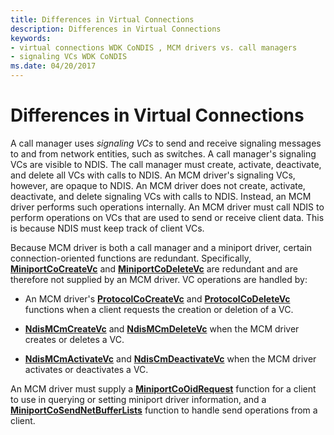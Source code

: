 ```yaml
---
title: Differences in Virtual Connections
description: Differences in Virtual Connections
keywords:
- virtual connections WDK CoNDIS , MCM drivers vs. call managers
- signaling VCs WDK CoNDIS
ms.date: 04/20/2017
---
```


# Differences in Virtual Connections





A call manager uses *signaling VCs* to send and receive signaling messages to and from network entities, such as switches. A call manager's signaling VCs are visible to NDIS. The call manager must create, activate, deactivate, and delete all VCs with calls to NDIS. An MCM driver's signaling VCs, however, are opaque to NDIS. An MCM driver does not create, activate, deactivate, and delete signaling VCs with calls to NDIS. Instead, an MCM driver performs such operations internally. An MCM driver must call NDIS to perform operations on VCs that are used to send or receive client data. This is because NDIS must keep track of client VCs.

Because MCM driver is both a call manager and a miniport driver, certain connection-oriented functions are redundant. Specifically, [**MiniportCoCreateVc**](/windows-hardware/drivers/ddi/ndis/nc-ndis-miniport_co_create_vc) and [**MiniportCoDeleteVc**](/windows-hardware/drivers/ddi/ndis/nc-ndis-miniport_co_delete_vc) are redundant and are therefore not supplied by an MCM driver. VC operations are handled by:

-   An MCM driver's [**ProtocolCoCreateVc**](/windows-hardware/drivers/ddi/ndis/nc-ndis-protocol_co_create_vc) and [**ProtocolCoDeleteVc**](/windows-hardware/drivers/ddi/ndis/nc-ndis-protocol_co_delete_vc) functions when a client requests the creation or deletion of a VC.

-   [**NdisMCmCreateVc**](/windows-hardware/drivers/ddi/ndis/nf-ndis-ndismcmcreatevc) and [**NdisMCmDeleteVc**](/windows-hardware/drivers/ddi/ndis/nf-ndis-ndismcmdeletevc) when the MCM driver creates or deletes a VC.

-   [**NdisMCmActivateVc**](/windows-hardware/drivers/ddi/ndis/nf-ndis-ndismcmactivatevc) and [**NdisCmDeactivateVc**](/windows-hardware/drivers/ddi/ndis/nf-ndis-ndiscmdeactivatevc) when the MCM driver activates or deactivates a VC.

An MCM driver must supply a [**MiniportCoOidRequest**](/windows-hardware/drivers/ddi/ndis/nc-ndis-miniport_co_oid_request) function for a client to use in querying or setting miniport driver information, and a [**MiniportCoSendNetBufferLists**](/windows-hardware/drivers/ddi/ndis/nc-ndis-miniport_co_send_net_buffer_lists) function to handle send operations from a client.

 

